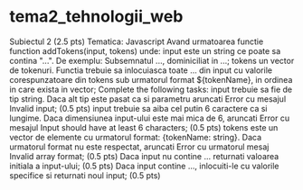 # tema2_tehnologii_web
Subiectul 2 (2.5 pts)
Tematica: Javascript
Avand urmatoarea functie function addTokens(input, tokens) unde:
input este un string ce poate sa contina "...". De exemplu: Subsemnatul ..., dominiciliat in ...;
tokens un vector de tokenuri.
Functia trebuie sa inlocuiasca toate ... din input cu valorile corespunzatoare din tokens sub urmatorul format ${tokenName}, in ordinea in care exista in vector;
Complete the following tasks:
input trebuie sa fie de tip string. Daca alt tip este pasat ca si parametru aruncati Error cu mesajul Invalid input; (0.5 pts)
input trebuie sa aiba cel putin 6 caractere ca si lungime. Daca dimensiunea input-ului este mai mica de 6, aruncati Error cu mesajul Input should have at least 6 characters; (0.5 pts)
tokens este un vector de elemente cu urmatorul format: {tokenName: string}. Daca urmatorul format nu este respectat, aruncati Error cu urmatorul mesaj Invalid array format; (0.5 pts)
Daca input nu contine ... returnati valoarea initiala a input-ului; (0.5 pts)
Daca input contine ..., inlocuiti-le cu valorile specifice si returnati noul input; (0.5 pts)
